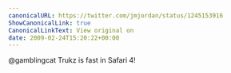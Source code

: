 ```yaml
---
canonicalURL: https://twitter.com/jmjordan/status/1245153916
ShowCanonicalLink: true
CanonicalLinkText: View original on
date: 2009-02-24T15:20:22+00:00
---
```

@gamblingcat Trukz is fast in Safari 4!